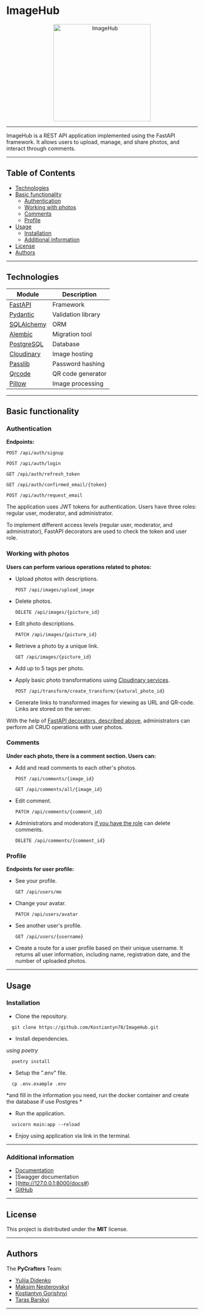 # ImageHub

<p align="center">
  <img src="http://res.cloudinary.com/dyhtnkitj/image/upload/v1709056165/ImageHubProjectDB/user_1/original_images/ttu63ajzijfgp7ydjinm.jpg"
  alt="ImageHub" width="256" height="256">
</p>

---

ImageHub is a REST API application implemented using the FastAPI framework.
It allows users to upload, manage, and share photos, and interact through comments.

---


## Table of Contents

- [Technologies](#technologies)
- [Basic functionality](#basic-functionality)
  - [Authentication](#authentication)
  - [Working with photos](#working-with-photos)
  - [Comments](#comments)
  - [Profile](#profile)
- [Usage](#usage)
  - [Installation](#installation)
  - [Additional information](#additional-information)
- [License](#license)
- [Authors](#authors)

____

## Technologies

| **Module**                                                     | **Description**    |
|----------------------------------------------------------------|--------------------|
| [FastAPI](https://fastapi.tiangolo.com/)                       | Framework          |
| [Pydantic](https://pydantic-docs.helpmanual.io/)               | Validation library |
| [SQLAlchemy](https://docs.sqlalchemy.org/)                     | ORM                |
| [Alembic](https://alembic.sqlalchemy.org/en/latest/)           | Migration tool     |
| [PostgreSQL](https://www.postgresql.org/)                      | Database           |
| [Cloudinary](https://cloudinary.com/)                          | Image hosting      |
| [Passlib](https://passlib.readthedocs.io/en/stable/)           | Password hashing   |
| [Qrcode](https://pypi.org/project/qrcode/)                     | QR code generator  |
| [Pillow](https://pypi.org/project/Pillow/)                     | Image processing   |

____
## Basic functionality

### Authentication

**Endpoints:**

```
POST /api/auth/signup
```
```
POST /api/auth/login
```
```
GET /api/auth/refresh_token
```
```
GET /api/auth/confirmed_email/{token}
```
```
POST /api/auth/request_email
```


The application uses JWT tokens for authentication. Users have three roles: regular user, moderator, and administrator.

To implement different access levels (regular user, moderator, and administrator),
FastAPI decorators are used to check the token and user role.

### Working with photos

**Users can perform various operations related to photos:**

- Upload photos with descriptions.
    ```
    POST /api/images/upload_image
    ```
- Delete photos.
    ```
    DELETE /api/images/{picture_id}
    ```
- Edit photo descriptions.
    ```
    PATCH /api/images/{picture_id}
    ```
- Retrieve a photo by a unique link.
    ```
    GET /api/images/{picture_id}
    ```
- Add up to 5 tags per photo.


- Apply basic photo transformations using 
[Cloudinary services](https://cloudinary.com/documentation/image_transformations).
    ```
    POST /api/transform/create_transform/{natural_photo_id}
    ```
- Generate links to transformed images for viewing as URL and QR-code. Links are stored on the server.

With the help of [FastAPI decorators, described above](#authentication), 
administrators can perform all CRUD operations with user photos.

### Comments

**Under each photo, there is a comment section. Users can:**

- Add and read comments to each other's photos.
  ```
  POST /api/comments/{image_id}
  ```
  ```
  GET /api/comments/all/{image_id}
  ```
- Edit comment.
  ```
  PATCH /api/comments/{comment_id}
  ```
- Administrators and moderators [if you have the role](#authentication) can delete comments.
  ```
  DELETE /api/comments/{comment_id}
  ```

### Profile

**Endpoints for user profile:**

- See your profile.
    ```
    GET /api/users/me
    ```
- Change your avatar.
    ```
    PATCH /api/users/avatar
    ```
- See another user's profile.
    ```
    GET /api/users/{username}
    ```

- Create a route for a user profile based on their unique username.
It returns all user information, including name, registration date, and the number of uploaded photos.

____
  
## Usage

### Installation

- Clone the repository.
```Shell
  git clone https://github.com/Kostiantyn78/ImageHub.git
```

- Install dependencies.

*using poetry*
```Shell
  poetry install
```

- Setup the ".env" file.
```Shell
  cp .env.example .env
```
*and fill in the information you need, run the docker container and create the database if use Postgres *

- Run the application.
```Shell
  uvicorn main:app --reload
```

- Enjoy using application via link in the terminal.

____

### Additional information

- [Documentation](http://localhost:63342/ImageHub/docs/_build/html/index.html?_ijt=bievmo05hld2bt65j03j40vh49&_ij_reload=RELOAD_ON_SAVE)
- [Swagger documentation
- ](http://127.0.0.1:8000/docs#)
- [GitHub](https://github.com/Kostiantyn78/ImageHub)

____

## License
This project is distributed under the **MIT** license.
____


## Authors
The **PyCrafters** Team:
- [Yuliia Didenko](https://github.com/yulyan407)
- [Maksim Nesterovskyi](https://github.com/legendarym4x)
- [Kostiantyn Gorishnyi](https://github.com/Kostiantyn78)
- [Taras Barskyi](https://github.com/Barskyi)
____